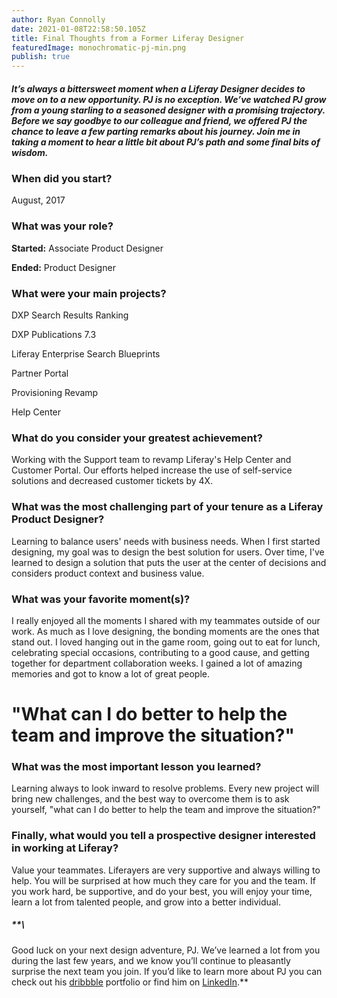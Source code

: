 ```yaml
---
author: Ryan Connolly
date: 2021-01-08T22:58:50.105Z
title: Final Thoughts from a Former Liferay Designer
featuredImage: monochromatic-pj-min.png
publish: true
---
```

##### It’s always a bittersweet moment when a Liferay Designer decides to move on to a new opportunity. PJ is no exception. We’ve watched PJ grow from a young starling to a seasoned designer with a promising trajectory. Before we say goodbye to our colleague and friend, we offered PJ the chance to leave a few parting remarks about his journey. Join me in taking a moment to hear a little bit about PJ’s path and some final bits of wisdom.



### When did you start?

August, 2017



### What was your role?

**Started:** Associate Product Designer

**Ended:** Product Designer



### What were your main projects?

DXP Search Results Ranking

DXP Publications 7.3

Liferay Enterprise Search Blueprints

Partner Portal

Provisioning Revamp

Help Center



### What do you consider your greatest achievement?

Working with the Support team to revamp Liferay's Help Center and Customer Portal. Our efforts helped increase the use of self-service solutions and decreased customer tickets by 4X.



### What was the most challenging part of your tenure as a Liferay Product Designer?

Learning to balance users' needs with business needs. When I first started designing, my goal was to design the best solution for users. Over time, I've learned to design a solution that puts the user at the center of decisions and considers product context and business value.



### What was your favorite moment(s)?

I really enjoyed all the moments I shared with my teammates outside of our work. As much as I love designing, the bonding moments are the ones that stand out. I loved hanging out in the game room, going out to eat for lunch, celebrating special occasions, contributing to a good cause, and getting together for department collaboration weeks. I gained a lot of amazing memories and got to know a lot of great people.



# "What can I do better to help the team and improve the situation?"



### What was the most important lesson you learned?

Learning always to look inward to resolve problems. Every new project will bring new challenges, and the best way to overcome them is to ask yourself, "what can I do better to help the team and improve the situation?"



### Finally, what would you tell a prospective designer interested in working at Liferay?

Value your teammates. Liferayers are very supportive and always willing to help. You will be surprised at how much they care for you and the team. If you work hard, be supportive, and do your best, you will enjoy your time, learn a lot from talented people, and grow into a better individual.

##### **\
Good luck on your next design adventure, PJ. We’ve learned a lot from you during the last few years, and we know you’ll continue to pleasantly surprise the next team you join. If you’d like to learn more about PJ you can check out his [dribbble](https://dribbble.com/pjpentz) portfolio or find him on [LinkedIn](https://www.linkedin.com/in/pjpentz/).**